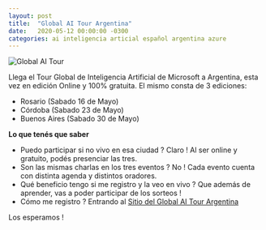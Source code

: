 ```yaml
---
layout: post
title:  "Global AI Tour Argentina"
date:   2020-05-12 00:00:00 -0300
categories: ai inteligencia articial español argentina azure
---
```


![Global AI Tour](https://images.unsplash.com/photo-1531747118685-ca8fa6e08806?ixlib=rb-1.2.1&ixid=eyJhcHBfaWQiOjEyMDd9&auto=format&fit=crop&w=1242&q=80)

Llega el Tour Global de Inteligencia Artificial de Microsoft a Argentina, esta vez en edición Online y 100% gratuita. El mismo consta de 3 ediciones:
- Rosario (Sabado 16 de Mayo)
- Córdoba (Sabado 23 de Mayo)
- Buenos Aires (Sabado 30 de Mayo)

**Lo que tenés que saber**

* Puedo participar si no vivo en esa ciudad ? Claro ! Al ser online y gratuito, podés presenciar las tres.
* Son las mismas charlas en los tres eventos ? No ! Cada evento cuenta con distinta agenda y distintos oradores.
* Qué beneficio tengo si me registro y la veo en vivo ? Que además de aprender, vas a poder participar de los sorteos !
* Cómo me registro ? Entrando al [Sitio del Global AI Tour Argentina](https://globalaitour.conosur.tech/)

Los esperamos !